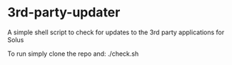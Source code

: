 # 3rd-party-updater
A simple shell script to check for updates to the 3rd party applications for Solus

To run simply clone the repo and:
    ./check.sh